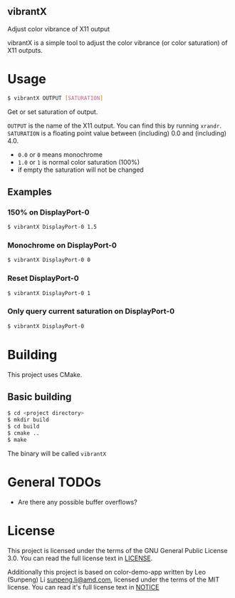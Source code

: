vibrantX
--------
Adjust color vibrance of X11 output

vibrantX is a simple tool to adjust the color vibrance (or color saturation) of X11 outputs.

# Usage
```bash
$ vibrantX OUTPUT [SATURATION]
```
Get or set saturation of output.

`OUTPUT` is the name of the X11 output. You can find this by running `xrandr`.
`SATURATION` is a floating point value between (including) 0.0 and (including) 4.0.
- `0.0` or `0` means monochrome
- `1.0` or `1` is normal color saturation (100%)
- if empty the saturation will not be changed

## Examples
### 150% on DisplayPort-0
```bash
$ vibrantX DisplayPort-0 1.5
```

### Monochrome on DisplayPort-0
```bash
$ vibrantX DisplayPort-0 0
```

### Reset DisplayPort-0
```bash
$ vibrantX DisplayPort-0 1
```

### Only query current saturation on DisplayPort-0
```bash
$ vibrantX DisplayPort-0
```

# Building
This project uses CMake.

## Basic building
```bash
$ cd <project directory>
$ mkdir build
$ cd build
$ cmake ..
$ make
```

The binary will be called `vibrantX`

# General TODOs
- Are there any possible buffer overflows?

# License
This project is licensed under the terms of the GNU General Public License 3.0. You can read the full license
text in [LICENSE](LICENSE).

Additionally this project is based on color-demo-app written by Leo (Sunpeng) Li <sunpeng.li@amd.com>, licensed under 
the terms of the MIT license. You can read it's full license text in [NOTICE](NOTICE)
